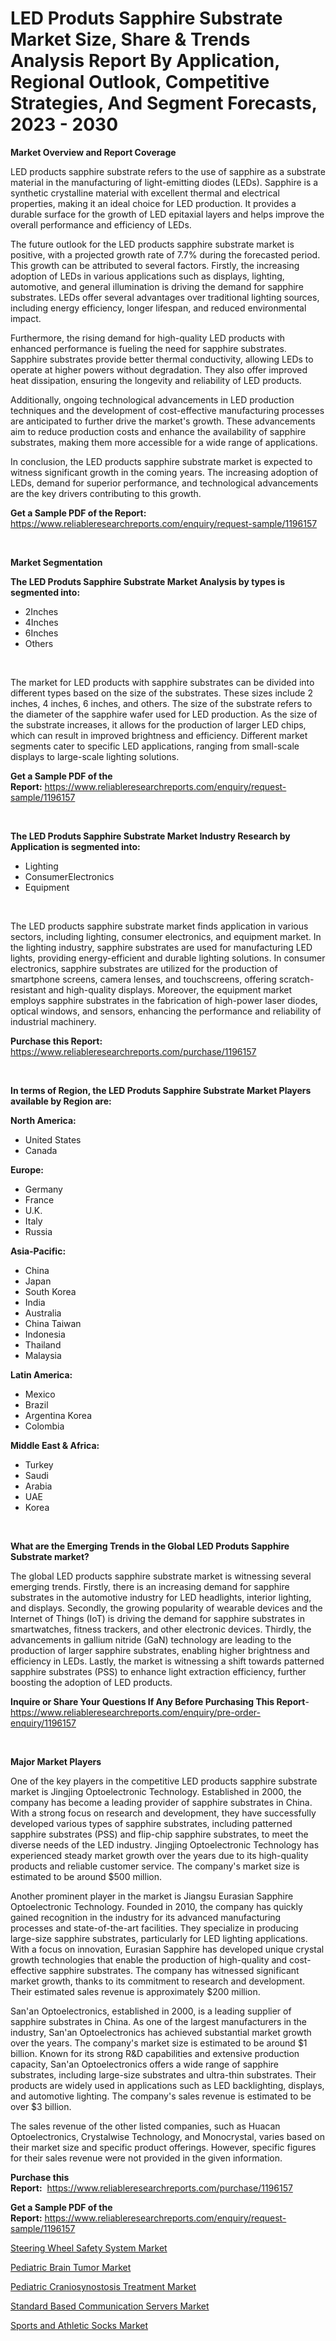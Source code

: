<p><h1>LED Produts Sapphire Substrate Market Size, Share & Trends Analysis Report By Application, Regional Outlook, Competitive Strategies, And Segment Forecasts, 2023 - 2030</h1></p><p><strong>Market Overview and Report Coverage</strong></p>
<p><p>LED products sapphire substrate refers to the use of sapphire as a substrate material in the manufacturing of light-emitting diodes (LEDs). Sapphire is a synthetic crystalline material with excellent thermal and electrical properties, making it an ideal choice for LED production. It provides a durable surface for the growth of LED epitaxial layers and helps improve the overall performance and efficiency of LEDs.</p><p>The future outlook for the LED products sapphire substrate market is positive, with a projected growth rate of 7.7% during the forecasted period. This growth can be attributed to several factors. Firstly, the increasing adoption of LEDs in various applications such as displays, lighting, automotive, and general illumination is driving the demand for sapphire substrates. LEDs offer several advantages over traditional lighting sources, including energy efficiency, longer lifespan, and reduced environmental impact.</p><p>Furthermore, the rising demand for high-quality LED products with enhanced performance is fueling the need for sapphire substrates. Sapphire substrates provide better thermal conductivity, allowing LEDs to operate at higher powers without degradation. They also offer improved heat dissipation, ensuring the longevity and reliability of LED products.</p><p>Additionally, ongoing technological advancements in LED production techniques and the development of cost-effective manufacturing processes are anticipated to further drive the market's growth. These advancements aim to reduce production costs and enhance the availability of sapphire substrates, making them more accessible for a wide range of applications.</p><p>In conclusion, the LED products sapphire substrate market is expected to witness significant growth in the coming years. The increasing adoption of LEDs, demand for superior performance, and technological advancements are the key drivers contributing to this growth.</p></p>
<p><strong>Get a Sample PDF of the Report:</strong> <a href="https://www.reliableresearchreports.com/enquiry/request-sample/1196157">https://www.reliableresearchreports.com/enquiry/request-sample/1196157</a></p>
<p>&nbsp;</p>
<p><strong>Market Segmentation</strong></p>
<p><strong>The LED Produts Sapphire Substrate Market Analysis by types is segmented into:</strong></p>
<p><ul><li>2Inches</li><li>4Inches</li><li>6Inches</li><li>Others</li></ul></p>
<p>&nbsp;</p>
<p><p>The market for LED products with sapphire substrates can be divided into different types based on the size of the substrates. These sizes include 2 inches, 4 inches, 6 inches, and others. The size of the substrate refers to the diameter of the sapphire wafer used for LED production. As the size of the substrate increases, it allows for the production of larger LED chips, which can result in improved brightness and efficiency. Different market segments cater to specific LED applications, ranging from small-scale displays to large-scale lighting solutions.</p></p>
<p><strong>Get a Sample PDF of the Report:</strong>&nbsp;<a href="https://www.reliableresearchreports.com/enquiry/request-sample/1196157">https://www.reliableresearchreports.com/enquiry/request-sample/1196157</a></p>
<p>&nbsp;</p>
<p><strong>The LED Produts Sapphire Substrate Market Industry Research by Application is segmented into:</strong></p>
<p><ul><li>Lighting</li><li>ConsumerElectronics</li><li>Equipment</li></ul></p>
<p>&nbsp;</p>
<p><p>The LED products sapphire substrate market finds application in various sectors, including lighting, consumer electronics, and equipment market. In the lighting industry, sapphire substrates are used for manufacturing LED lights, providing energy-efficient and durable lighting solutions. In consumer electronics, sapphire substrates are utilized for the production of smartphone screens, camera lenses, and touchscreens, offering scratch-resistant and high-quality displays. Moreover, the equipment market employs sapphire substrates in the fabrication of high-power laser diodes, optical windows, and sensors, enhancing the performance and reliability of industrial machinery.</p></p>
<p><strong>Purchase this Report:</strong>&nbsp; <a href="https://www.reliableresearchreports.com/purchase/1196157">https://www.reliableresearchreports.com/purchase/1196157</a></p>
<p>&nbsp;</p>
<p><strong>In terms of Region, the LED Produts Sapphire Substrate Market Players available by Region are:</strong></p>
<p>
    <p> <strong> North America: </strong>
        <ul>
            <li>United States</li>
            <li>Canada</li>
        </ul>
        </p> 
    <p> <strong> Europe: </strong>
        <ul>
            <li>Germany</li>
            <li>France</li>
            <li>U.K.</li>
            <li>Italy</li>
            <li>Russia</li>
        </ul>
        </p> 
    <p> <strong> Asia-Pacific: </strong>
        <ul>
            <li>China</li>
            <li>Japan</li>
            <li>South Korea</li>
            <li>India</li>
            <li>Australia</li>
            <li>China Taiwan</li>
            <li>Indonesia</li>
            <li>Thailand</li>
            <li>Malaysia</li>
        </ul>
        </p> 
    <p> <strong> Latin America: </strong>
        <ul>
            <li>Mexico</li>
            <li>Brazil</li>
            <li>Argentina Korea</li>
            <li>Colombia</li>
        </ul>
        </p> 
    <p> <strong> Middle East & Africa: </strong>
        <ul>
            <li>Turkey</li>
            <li>Saudi</li>
            <li>Arabia</li>
            <li>UAE</li>
            <li>Korea</li>
        </ul>
    </p>
    </p>
<p>&nbsp;</p>
<p><strong>What are the Emerging Trends in the Global LED Produts Sapphire Substrate market?</strong></p>
<p><p>The global LED products sapphire substrate market is witnessing several emerging trends. Firstly, there is an increasing demand for sapphire substrates in the automotive industry for LED headlights, interior lighting, and displays. Secondly, the growing popularity of wearable devices and the Internet of Things (IoT) is driving the demand for sapphire substrates in smartwatches, fitness trackers, and other electronic devices. Thirdly, the advancements in gallium nitride (GaN) technology are leading to the production of larger sapphire substrates, enabling higher brightness and efficiency in LEDs. Lastly, the market is witnessing a shift towards patterned sapphire substrates (PSS) to enhance light extraction efficiency, further boosting the adoption of LED products.</p></p>
<p><strong>Inquire or Share Your Questions If Any Before Purchasing This Report</strong>- <a href="https://www.reliableresearchreports.com/enquiry/pre-order-enquiry/1196157">https://www.reliableresearchreports.com/enquiry/pre-order-enquiry/1196157</a></p>
<p>&nbsp;</p>
<p><strong>Major Market Players</strong></p>
<p><p>One of the key players in the competitive LED products sapphire substrate market is Jingjing Optoelectronic Technology. Established in 2000, the company has become a leading provider of sapphire substrates in China. With a strong focus on research and development, they have successfully developed various types of sapphire substrates, including patterned sapphire substrates (PSS) and flip-chip sapphire substrates, to meet the diverse needs of the LED industry. Jingjing Optoelectronic Technology has experienced steady market growth over the years due to its high-quality products and reliable customer service. The company's market size is estimated to be around $500 million.</p><p>Another prominent player in the market is Jiangsu Eurasian Sapphire Optoelectronic Technology. Founded in 2010, the company has quickly gained recognition in the industry for its advanced manufacturing processes and state-of-the-art facilities. They specialize in producing large-size sapphire substrates, particularly for LED lighting applications. With a focus on innovation, Eurasian Sapphire has developed unique crystal growth technologies that enable the production of high-quality and cost-effective sapphire substrates. The company has witnessed significant market growth, thanks to its commitment to research and development. Their estimated sales revenue is approximately $200 million.</p><p>San'an Optoelectronics, established in 2000, is a leading supplier of sapphire substrates in China. As one of the largest manufacturers in the industry, San'an Optoelectronics has achieved substantial market growth over the years. The company's market size is estimated to be around $1 billion. Known for its strong R&D capabilities and extensive production capacity, San'an Optoelectronics offers a wide range of sapphire substrates, including large-size substrates and ultra-thin substrates. Their products are widely used in applications such as LED backlighting, displays, and automotive lighting. The company's sales revenue is estimated to be over $3 billion.</p><p>The sales revenue of the other listed companies, such as Huacan Optoelectronics, Crystalwise Technology, and Monocrystal, varies based on their market size and specific product offerings. However, specific figures for their sales revenue were not provided in the given information.</p></p>
<p><strong>Purchase this Report:</strong>&nbsp;&nbsp;<a href="https://www.reliableresearchreports.com/purchase/1196157">https://www.reliableresearchreports.com/purchase/1196157</a></p>
<p></p>
<p><strong>Get a Sample PDF of the Report:</strong>&nbsp;<a href="https://www.reliableresearchreports.com/enquiry/request-sample/1196157">https://www.reliableresearchreports.com/enquiry/request-sample/1196157</a></p>
<p><p><a href="https://www.linkedin.com/pulse/steering-wheel-safety-system-market-size-2023-2030-global-rnkce/">Steering Wheel Safety System Market</a></p><p><a href="https://medium.com/@sureshrainarp23/pediatric-brain-tumor-market-size-cagr-trends-2024-2030-d44aa3a27f0c">Pediatric Brain Tumor Market</a></p><p><a href="https://medium.com/@sachintenrp23/pediatric-craniosynostosis-treatment-market-size-cagr-trends-2024-2030-8722fcdc77af">Pediatric Craniosynostosis Treatment Market</a></p><p><a href="https://www.linkedin.com/pulse/standard-based-communication-servers-market-size-share-global-od5hf/">Standard Based Communication Servers Market</a></p><p><a href="https://www.linkedin.com/pulse/sports-athletic-socks-market-size-growth-forecast-from-2023-21sje/">Sports and Athletic Socks Market</a></p></p>